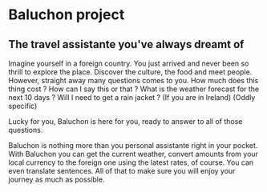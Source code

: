# Baluchon project
## The travel assistante you've always dreamt of 
Imagine yourself in a foreign country. You just arrived and never been so thrill to explore the place. Discover the culture, the food and meet people.
However, straight away many questions comes to you. How much does this thing cost ? How can I say this or that ? What is the weather forecast for the next 10 days ? Will I need to get a rain jacket ? (If you are in Ireland) (Oddly specific)

Lucky for you, Baluchon is here for you, ready to answer to all of those questions. 

Baluchon is nothing more than you personal assistante right in your pocket. With Baluchon you can get the current weather, convert amounts from your local currency to the foreign one using the latest rates, of course. You can even translate sentences. All of that to make sure you will enjoy your journey as much as possible.
